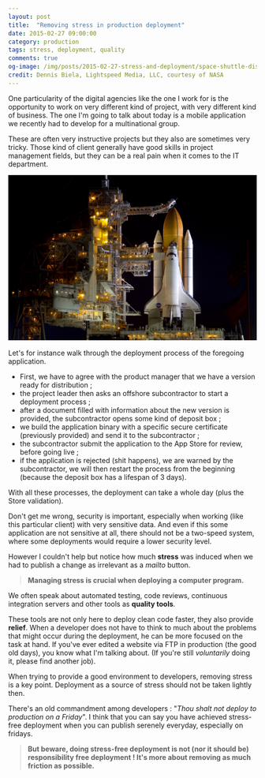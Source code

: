 ```yaml
---
layout: post
title:  "Removing stress in production deployment"
date: 2015-02-27 09:00:00
category: production 
tags: stress, deployment, quality
comments: true
og-image: /img/posts/2015-02-27-stress-and-deployment/space-shuttle-discovery-on-launch-pad.jpg
credit: Dennis Biela, Lightspeed Media, LLC, courtesy of NASA
---
```

One particularity of the digital agencies like the one I work for is the opportunity to work on very different kind of project, with very different kind of business.
The one I'm going to talk about today is a mobile application we recently had to develop for a multinational group.

These are often very instructive projects but they also are sometimes very tricky.
Those kind of client generally have good skills in project management fields, but they can be a real pain when it comes to the IT department.
<!--more-->

![shuttle launch](/img/posts/2015-02-27-stress-and-deployment/space-shuttle-discovery-on-launch-pad.jpg)

Let's for instance walk through the deployment process of the foregoing application.

- First, we have to agree with the product manager that we have a version ready for distribution ;
- the project leader then asks an offshore subcontractor to start a deployment process ;
- after a document filled with information about the new version is provided, the subcontractor opens some kind of deposit box ;
- we build the application binary with a specific secure certificate (previously provided) and send it to the subcontractor ;
- the subcontractor submit the application to the App Store for review, before going live ;
- if the application is rejected (shit happens), we are warned by the subcontractor, we will then restart the process from the beginning (because the deposit box has a lifespan of 3 days).

With all these processes, the deployment can take a whole day (plus the Store validation).

Don't get me wrong, security is important, especially when working (like this particular client) with very sensitive data.
And even if this some application are not sensitive at all,
there should not be a two-speed system, where some deployments would require a lower security level.

However I couldn't help but notice how much **stress** was induced when we had to publish a change as irrelevant as a *mailto* button.

> **Managing stress is crucial when deploying a computer program.**

We often speak about automated testing, code reviews, continuous integration servers and other tools as **quality tools**.

These tools are not only here to deploy clean code faster, they also provide **relief**. When a developer does not have to think to much about the problems that might occur during the deployment,
he can be more focused on the task at hand. If you've ever edited a website via FTP in production (the good old days),
you know what I'm talking about. (If you're still _voluntarily_ doing it, please find another job). 

When trying to provide a good environment to developers, removing stress is a key point. 
Deployment as a source of stress should not be taken lightly then.
  
There's an old commandment among developers : "_Thou shalt not deploy to production on a Friday_". I think that you can say you have achieved
stress-free deployment when you can publish serenely everyday, especially on fridays.

> **But beware, doing stress-free deployment is not (nor it should be) responsibility free deployment ! It's more about removing as much friction as possible.**